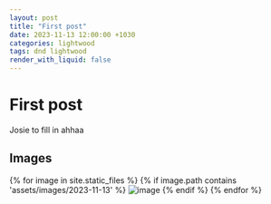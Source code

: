 ```yaml
---
layout: post
title: "First post"
date: 2023-11-13 12:00:00 +1030
categories: lightwood
tags: dnd lightwood
render_with_liquid: false
---
```


# First post
Josie to fill in ahhaa

## Images

{% for image in site.static_files %}
{% if image.path contains 'assets/images/2023-11-13' %}
    <img src="{{ image.path }}" alt="image" />
{% endif %}
{% endfor %}
